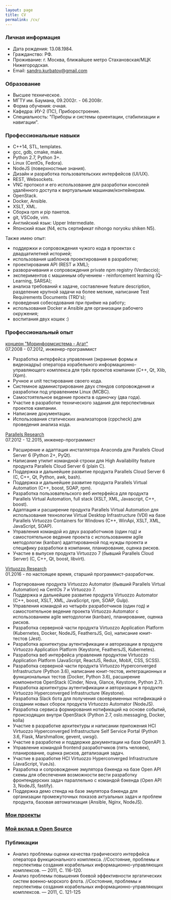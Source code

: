 ```yaml
---
layout: page
title: CV
permalink: /cv/
---
```

### Личная информация
* Дата рождения: 13.08.1984.
* Гражданство: РФ.
* Проживание: г. Москва, ближайшее метро Стахановская/МЦК Нижегородская.
* Email: sandro.kurbatov@gmail.com


### Образование
* Высшее техническое.
* МГТУ им. Баумана, 09.2002г. - 06.2008г.
* Форма обучения: очная.
* Кафедра: ИУ-2 (ПС), Приборостроение.
* Специальность: "Приборы и системы ориентации, стабилизации и навигации".


### Профессиональные навыки
* C++14, STL, templates.
* gcc, gdb, cmake, make.
* Python 2.7, Python 3+.
* Linux (CentOs, Fedora).
* NodeJS (поверхностные знания).
* Дизайн и разработка пользовательских интерфейсов (UI/UX).
* REST, Websockets.
* VNC протокол и его использование для разработки консолей удалённого доступа к виртуальным машинам/контейнерам.
* OpenStack.
* Docker, Ansible.
* XSLT, XML.
* Сборка rpm и pip пакетов.
* git, VSCode, vim.
* Английский язык: Upper Intermediate.
* Японский язык (N4, есть сертификат nihongo noryoku shiken N5).

Также имею опыт:
* поддержки и сопровождения чужого кода в проектах с двадцатилетней историей;
* использования шаблонов проектирования в разработке;
* проектирования API (REST и XML);
* разворачивания и сопровождения private npm registry (Verdaccio);
* экспериментов с машинным обучением - reinforcement learning (Q-Learning, SARSA);
* анализа требований к задаче, составление feature description, разделение крупной задачи на более мелкие, написание Test Requirements Documents (TRD's);
* проведения собеседования при приёме на работу;
* использования Docker и Ansible для организации рабочего окружения;
* воспитания двух кошек :)


### Профессиональный опыт
[концерн "Моринформсистема - Агат"](http://www.concern-agat.ru)  
07.2008 - 07.2012, инженер-программист  

* Разработка интерфейса управления (экранные формы и видеокадры) оператора корабельного информационно-управляющего комплекса для трёх проектов компании (C++, Qt, Xlib, lXpm).
* Ручное и unit тестирование своего кода.
* Системное администрирование двух стендов сопровождения и разработки под управлением Linux (МСВС).
* Самостоятельное ведение проекта в одиночку (два года).
* Участие в разработке технического задания для перспективных проектов кампании.
* Написание документации.
* Использования статических анализаторов (cppcheck) для проведения анализа кода.

[Parallels Research](https://www.parallels.com)  
07.2012 - 12.2015, инженер-программист  

* Расширение и адаптация инсталлятора Anaconda для Parallels Cloud Server 6 (Python 2+, PyQt).
* Написание утилит командной строки для High Availability feature продукта Parallels Cloud Server 6 (plain С).
* Поддержка и дальнейшее развитие продукта Parallels Cloud Server 6 (C, C++, Qt, Python, awk, bash).
* Поддержка и дальнейшее развитие продукта Parallels Virtual Automation (C++, boost, SOAP, rpm).
* Разработка пользовательского веб интерфейса для продукта Parallels Virtual Automation, full stack (XSLT, XML, Javascript, C++, boost).
* Адаптация и расширение продукта Parallels Virtual Automation для использования технологии Virtual Desktop Infrastructure (VDI) на базе Parallels Virtuozzo Containers for Windows (C++, WinApi, XSLT, XML, JavaScript, SOAP).
* Управления командой из двух разработчиков (один год) и самостоятельное ведение проекта с использованием agile методологии (kanban) адаптированной под нужды проекта и специфику разработки в компании, планирование, оценка рисков.
* Участие в выпуске продукта Virtuozzo 7 (бывший Parallels Cloud Server) (C, C++, Qt, boost, libvirt).

[Virtuozzo Research](https://virtuozzo.com)  
01.2016 - по настоящее время, старший программист-разработчик.  

* Портирование продукта Virtuozzo Automator (бывший Parallels Virtual Automation) на CentOs 7 и Virtuozzo 7.
* Поддержка и дальнейшее развитие продукта Virtuozzo Automator (C++, boost, XSLT, XML, JavaScript, rpm, SOAP, Gulp).
* Управления командой из четырёх разработчиков (один год) и самостоятельное ведение проекта Virtuozzo Automator с использованием agile методологии (kanban), планирование, оценка рисков.
* Разработка серверной части продукта Virtuozzo Application Platform (Kubernetes, Docker, NodeJS, FeathersJS, Go), написание юнит-тестов (Jest).
* Разработка архитектуры аутентификации и авторизации в продукте Virtuozzo Application Platform (Keystone, FeathersJS, Kubernetes).
* Разработка веб интерфейса управления продуктом Virtuozzo Application Platform (JavaScript, ReactJS, Redux, MobX, CSS, SCSS).
* Разработка серверной части продукта Virtuozzo Hyperconverged Infrastructure (Python 3.6), написание юнит-тестов, интеграционных и функциональных тестов (Docker, Python 3.6), расширение компонентов OpenStack (Cinder, Nova, Glance, Keystone, Python 2.7).
* Разработка архитектуры аутентификации и авторизации в продукте Virtuozzo Hyperconverged Infrastructure (Keystone).
* Разработка Slack бота для получения своевременных нотификаций о создании новых сборок продукта Virtuozzo Automator (NodeJS).
* Разработка сервиса формирования нотификаций на основе событий, происходящих внутри OpenStack (Python 2.7, oslo.messaging, Docker, kolla)
* Участие в разработке архитектуры и написании приложения HCI Virtuozzo Hyperconverged Infrastructure Self Service Portal (Python 3.6, Flask, Marshmallow, gevent, uwsgi).
* Участие в разработке и поддержке документации на базе OpenAPI 3.
* Управление командой frontend разработчиков (пять человек), планирование, оценка рисков, детализация задач.
* Участие в разработке HCI Virtuozzo Hyperconverged Infrastructure (JavaScript, VueJs).
* Разработка и сопровождение эмулятора бэкенда на базе Open API схемы для обеспечения возможности вести разработку фронтендерских задач параллельно с командой бэкенда (Open API 3, NodeJS, fastify).
* Поддержка демо стенда на базе эмулятора бэкенда для организации промежуточных показов актуальных задач и проблем продукта, базовая автоматизация (Ansible, Nginx, NodeJS).


### [Мои проекты](/projects)


### [Мой вклад в Open Source](/contributions)


### Публикации
* Анализ проблемы оценки качества графического интерфейса оператора функционального комплекса. //Состояние, проблемы и перспективы создания корабельных информационно-управляющих комплексов. — 2011, С. 116-120.
* Анализ проблемы повышения боевой эффективности эргатических систем военно-морского флота. //Состояние, проблемы и перспективы создания корабельных информационно-управляющих комплексов. — 2011, С. 121-125

